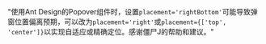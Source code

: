"使用Ant Design的Popover组件时，设置`placement='rightBottom'`可能导致弹窗位置偏离预期，可以改为`placement='right'`或`placement={['top', 'center']}`以实现自适应或精确定位。感谢僵尸J的帮助和建议。"
